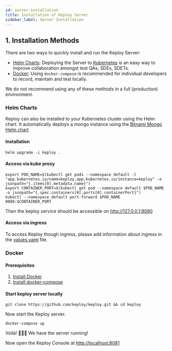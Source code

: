 ```yaml
---
id: server-installation
title: Installation of Keploy Server
sidebar_label: Server Installation
---
```


## 1. Installation Methods

There are two ways to quickly install and run the Keploy Server:

- [Helm Charts](#helm-charts): Deploying the Server to [Kubernetes](https://kubernetes.io/) is an easy way to improve collaboration amongst test QAs, SDEs, SDETs.
- [Docker](#docker): Using `docker-compose` is recommended for individual developers to record, maintain and test locally.

We do not recommend using any of these methods in a full (production) environment.

### Helm Charts

Keploy can also be installed to your Kubernetes cluster using the Helm chart. It automatically deploys a mongo instance using the [Bitnami Mongo Helm chart](https://github.com/bitnami/charts/tree/master/bitnami/mongodb)

#### Installation
```shell
helm upgrade -i keploy .
```

#### Access via kube proxy
```shell
export POD_NAME=$(kubectl get pods --namespace default -l "app.kubernetes.io/name=keploy,app.kubernetes.io/instance=keploy" -o jsonpath="{.items[0].metadata.name}")
export CONTAINER_PORT=$(kubectl get pod --namespace default $POD_NAME -o jsonpath="{.spec.containers[0].ports[0].containerPort}")
kubectl --namespace default port-forward $POD_NAME 8080:$CONTAINER_PORT
```
Then the keploy service should be accessible on http://127.0.0.1:8080

#### Access via ingress
To access Keploy though ingress, please add information about ingress in the [values.yaml](https://github.com/keploy/keploy/blob/main/deployment/keploy/values.yaml) file.


### Docker

#### Prerequisites

1. [Install Docker](https://docs.docker.com/engine/install)
2. [Install docker-compose](https://docs.docker.com/compose/install)

#### Start keploy server locally

```shell
git clone https://github.com/keploy/keploy.git && cd keploy
```

Now start the Keploy server.

```shell
docker-compose up
```

Voilà! 🧑🏻‍💻 We have the server running!

Now open the Keploy Console at [http://localhost:8081](http://localhost:8081)